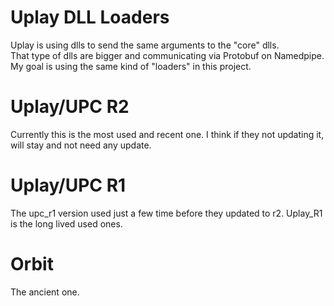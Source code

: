 # Uplay DLL Loaders

Uplay is using dlls to send the same arguments to the "core" dlls.\
That type of dlls are bigger and communicating via Protobuf on Namedpipe.\
My goal is using the same kind of "loaders" in this project.

# Uplay/UPC R2
Currently this is the most used and recent one.
I think if they not updating it, will stay and not need any update.

# Uplay/UPC R1
The upc_r1 version used just a few time before they updated to r2.
Uplay_R1 is the long lived used ones.

# Orbit
The ancient one.
